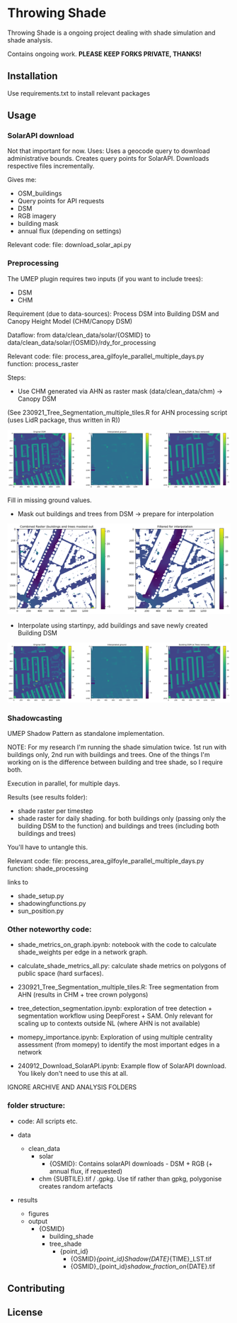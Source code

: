 # Throwing Shade

Throwing Shade is a ongoing project dealing with shade simulation and shade analysis.

Contains ongoing work. __PLEASE KEEP FORKS PRIVATE, THANKS!__

## Installation

Use requirements.txt to install relevant packages

## Usage

### SolarAPI download
Not that important for now. 
Uses: Uses a geocode query to download administrative bounds. Creates query points for SolarAPI. Downloads respective files incrementally. 

Gives me:
- OSM_buildings
- Query points for API requests
- DSM
- RGB imagery
- building mask
- annual flux (depending on settings)

Relevant code:
file: download_solar_api.py

### Preprocessing

The UMEP plugin requires two inputs (if you want to include trees): 
- DSM 
- CHM

Requirement (due to data-sources): Process DSM into Building DSM and Canopy Height Model (CHM/Canopy DSM)


Dataflow: from data/clean_data/solar/{OSMID} to data/clean_data/solar/{OSMID}/rdy_for_processing

Relevant code: 
file: process_area_gilfoyle_parallel_multiple_days.py
function: process_raster

Steps:

- Use CHM generated via AHN as raster mask (data/clean_data/chm) -> Canopy DSM

(See 230921_Tree_Segmentation_multiple_tiles.R for AHN processing script (uses LidR package, thus written in R))

![alt text](DSM_to_BuildingDSM.png)

Fill in missing ground values.

- Mask out buildings and trees from DSM -> prepare for interpolation 

![alt text](DSM_to_Ground.png)

- Interpolate using startinpy, add buildings and save newly created Building DSM

![alt text](DSM_to_BuildingDSM.png)

### Shadowcasting

UMEP Shadow Pattern as standalone implementation.

NOTE: For my research I'm running the shade simulation twice. 1st run with buildings only, 2nd run with buildings and trees. One of the things I'm working on is the difference between building and tree shade, so I require both. 

Execution in parallel, for multiple days.

Results (see results folder): 
- shade raster per timestep
- shade raster for daily shading. 
for both buildings only (passing only the building DSM to the function) and buildings and trees (including both buildings and trees)

You'll have to untangle this. 


Relevant code:
file: process_area_gilfoyle_parallel_multiple_days.py
function: shade_processing

links to
- shade_setup.py
- shadowingfunctions.py
- sun_position.py


### Other noteworthy code:

- shade_metrics_on_graph.ipynb: notebook with the code to calculate shade_weights per edge in a network graph. 

- calculate_shade_metrics_all.py: calculate shade metrics on polygons of public space (hard surfaces).

- 230921_Tree_Segmentation_multiple_tiles.R: Tree segmentation from AHN (results in CHM + tree crown polygons)

- tree_detection_segmentation.ipynb: exploration of tree detection + segmentation workflow using DeepForest + SAM. Only relevant for scaling up to contexts outside NL (where AHN is not available)

- momepy_importance.ipynb: Exploration of using multiple centrality assessment (from momepy) to identify the most important edges in a network

- 240912_Download_SolarAPI.ipynb: Example flow of SolarAPI download. You likely don't need to use this at all. 



IGNORE ARCHIVE AND ANALYSIS FOLDERS


### folder structure:

- code: All scripts etc.

- data
    - clean_data
        - solar
            - {OSMID}: Contains solarAPI downloads - DSM + RGB (+ annual flux, if requested) 
        - chm
            {SUBTILE}.tif / .gpkg. Use tif rather than gpkg, polygonise creates random artefacts


- results
    - figures
    - output
        - {OSMID}
            - building_shade
            - tree_shade
                - {point_id}
                    - {OSMID}_{point_id}_Shadow_{DATE}_{TIME}_LST.tif
                    - {OSMID}_{point_id}_shadow_fraction_on_{DATE}.tif


## Contributing



## License
